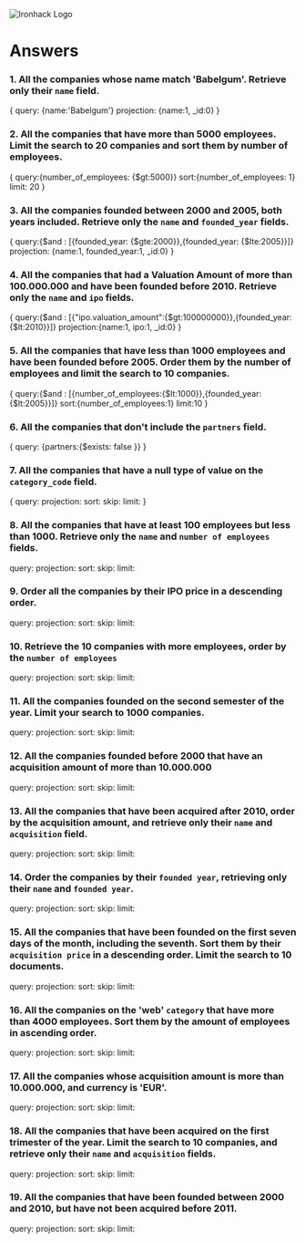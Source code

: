 ![Ironhack Logo](https://i.imgur.com/1QgrNNw.png)

# Answers

### 1. All the companies whose name match 'Babelgum'. Retrieve only their `name` field.

<!-- Your Code Goes Here -->

{
query: {name:'Babelgum'}
projection: {name:1, \_id:0}
}

### 2. All the companies that have more than 5000 employees. Limit the search to 20 companies and sort them by **number of employees**.

<!-- Your Code Goes Here -->

{
query:{number_of_employees: {\$gt:5000}}
sort:{number_of_employees: 1}
limit: 20
}

### 3. All the companies founded between 2000 and 2005, both years included. Retrieve only the `name` and `founded_year` fields.

<!-- Your Code Goes Here -->

{
query:{$and : [{founded_year: {$gte:2000}},{founded_year: {\$lte:2005}}]}
projection: {name:1, founded_year:1, \_id:0}
}

### 4. All the companies that had a Valuation Amount of more than 100.000.000 and have been founded before 2010. Retrieve only the `name` and `ipo` fields.

<!-- Your Code Goes Here -->

{
query:{$and : [{"ipo.valuation_amount":{$gt:100000000}},{founded_year: {\$lt:2010}}]}
projection:{name:1, ipo:1, \_id:0}
}

### 5. All the companies that have less than 1000 employees and have been founded before 2005. Order them by the number of employees and limit the search to 10 companies.

<!-- Your Code Goes Here -->

{
query:{$and : [{number_of_employees:{$lt:1000}},{founded_year: {\$lt:2005}}]}
sort:{number_of_employees:1}
limit:10
}

### 6. All the companies that don't include the `partners` field.

<!-- Your Code Goes Here -->

{
query: {partners:{\$exists: false }}
}

### 7. All the companies that have a null type of value on the `category_code` field.

<!-- Your Code Goes Here -->

{
query:
projection:
sort:
skip:
limit:
}

### 8. All the companies that have at least 100 employees but less than 1000. Retrieve only the `name` and `number of employees` fields.

<!-- Your Code Goes Here -->

query:
projection:
sort:
skip:
limit:

### 9. Order all the companies by their IPO price in a descending order.

<!-- Your Code Goes Here -->

query:
projection:
sort:
skip:
limit:

### 10. Retrieve the 10 companies with more employees, order by the `number of employees`

<!-- Your Code Goes Here -->

query:
projection:
sort:
skip:
limit:

### 11. All the companies founded on the second semester of the year. Limit your search to 1000 companies.

<!-- Your Code Goes Here -->

query:
projection:
sort:
skip:
limit:

### 12. All the companies founded before 2000 that have an acquisition amount of more than 10.000.000

<!-- Your Code Goes Here -->

query:
projection:
sort:
skip:
limit:

### 13. All the companies that have been acquired after 2010, order by the acquisition amount, and retrieve only their `name` and `acquisition` field.

<!-- Your Code Goes Here -->

query:
projection:
sort:
skip:
limit:

### 14. Order the companies by their `founded year`, retrieving only their `name` and `founded year`.

<!-- Your Code Goes Here -->

query:
projection:
sort:
skip:
limit:

### 15. All the companies that have been founded on the first seven days of the month, including the seventh. Sort them by their `acquisition price` in a descending order. Limit the search to 10 documents.

<!-- Your Code Goes Here -->

query:
projection:
sort:
skip:
limit:

### 16. All the companies on the 'web' `category` that have more than 4000 employees. Sort them by the amount of employees in ascending order.

<!-- Your Code Goes Here -->

query:
projection:
sort:
skip:
limit:

### 17. All the companies whose acquisition amount is more than 10.000.000, and currency is 'EUR'.

<!-- Your Code Goes Here -->

query:
projection:
sort:
skip:
limit:

### 18. All the companies that have been acquired on the first trimester of the year. Limit the search to 10 companies, and retrieve only their `name` and `acquisition` fields.

<!-- Your Code Goes Here -->

query:
projection:
sort:
skip:
limit:

### 19. All the companies that have been founded between 2000 and 2010, but have not been acquired before 2011.

<!-- Your Code Goes Here -->

query:
projection:
sort:
skip:
limit:
